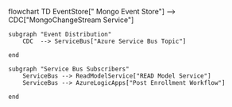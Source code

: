 flowchart TD
    EventStore[" Mongo Event Store"] --> CDC["MongoChangeStream Service"]
    
    subgraph "Event Distribution"
        CDC  --> ServiceBus["Azure Service Bus Topic"]
       
    end
    
    subgraph "Service Bus Subscribers"
        ServiceBus --> ReadModelService["READ Model Service"]
        ServiceBus --> AzureLogicApps["Post Enrollment Workflow"]
       
    end
    
